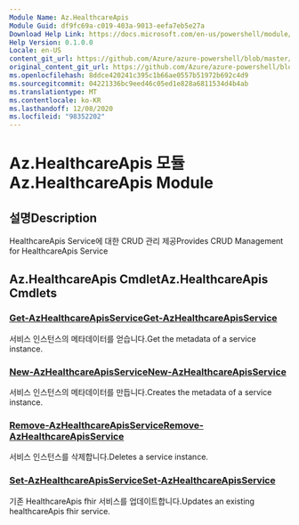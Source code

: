 ```yaml
---
Module Name: Az.HealthcareApis
Module Guid: df9fc69a-c019-403a-9013-eefa7eb5e27a
Download Help Link: https://docs.microsoft.com/en-us/powershell/module/az.healthcareapis
Help Version: 0.1.0.0
Locale: en-US
content_git_url: https://github.com/Azure/azure-powershell/blob/master/src/HealthcareApis/HealthcareApis/help/Az.HealthcareApis.md
original_content_git_url: https://github.com/Azure/azure-powershell/blob/master/src/HealthcareApis/HealthcareApis/help/Az.HealthcareApis.md
ms.openlocfilehash: 8ddce420241c395c1b66ae0557b51972b692c4d9
ms.sourcegitcommit: 04221336bc9eed46c05ed1e828a6811534d4b4ab
ms.translationtype: MT
ms.contentlocale: ko-KR
ms.lasthandoff: 12/08/2020
ms.locfileid: "98352202"
---
```

# <span data-ttu-id="2fa4c-101">Az.HealthcareApis 모듈</span><span class="sxs-lookup"><span data-stu-id="2fa4c-101">Az.HealthcareApis Module</span></span>
## <span data-ttu-id="2fa4c-102">설명</span><span class="sxs-lookup"><span data-stu-id="2fa4c-102">Description</span></span>
<span data-ttu-id="2fa4c-103">HealthcareApis Service에 대한 CRUD 관리 제공</span><span class="sxs-lookup"><span data-stu-id="2fa4c-103">Provides CRUD Management for HealthcareApis Service</span></span>

## <span data-ttu-id="2fa4c-104">Az.HealthcareApis Cmdlet</span><span class="sxs-lookup"><span data-stu-id="2fa4c-104">Az.HealthcareApis Cmdlets</span></span>
### [<span data-ttu-id="2fa4c-105">Get-AzHealthcareApisService</span><span class="sxs-lookup"><span data-stu-id="2fa4c-105">Get-AzHealthcareApisService</span></span>](Get-AzHealthcareApisService.md)
<span data-ttu-id="2fa4c-106">서비스 인스턴스의 메타데이터를 얻습니다.</span><span class="sxs-lookup"><span data-stu-id="2fa4c-106">Get the metadata of a service instance.</span></span>

### [<span data-ttu-id="2fa4c-107">New-AzHealthcareApisService</span><span class="sxs-lookup"><span data-stu-id="2fa4c-107">New-AzHealthcareApisService</span></span>](New-AzHealthcareApisService.md)
<span data-ttu-id="2fa4c-108">서비스 인스턴스의 메타데이터를 만듭니다.</span><span class="sxs-lookup"><span data-stu-id="2fa4c-108">Creates the metadata of a service instance.</span></span>

### [<span data-ttu-id="2fa4c-109">Remove-AzHealthcareApisService</span><span class="sxs-lookup"><span data-stu-id="2fa4c-109">Remove-AzHealthcareApisService</span></span>](Remove-AzHealthcareApisService.md)
<span data-ttu-id="2fa4c-110">서비스 인스턴스를 삭제합니다.</span><span class="sxs-lookup"><span data-stu-id="2fa4c-110">Deletes a service instance.</span></span>

### [<span data-ttu-id="2fa4c-111">Set-AzHealthcareApisService</span><span class="sxs-lookup"><span data-stu-id="2fa4c-111">Set-AzHealthcareApisService</span></span>](Set-AzHealthcareApisService.md)
<span data-ttu-id="2fa4c-112">기존 HealthcareApis fhir 서비스를 업데이트합니다.</span><span class="sxs-lookup"><span data-stu-id="2fa4c-112">Updates an existing healthcareApis fhir service.</span></span>

